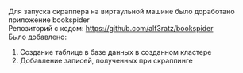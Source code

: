 Для запуска скраппера на виртаульной машине было доработано приложение bookspider  
Репозиторий с кодом: https://github.com/alf3ratz/bookspider  
Было добавлено:  
1) Создание таблице в базе данных в созданном кластере  
2) Добавление записей, полученных при скраппинге  